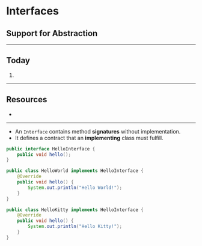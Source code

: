 # Interfaces

## Support for Abstraction



---
## Today
1.


---
## Resources
+ 


---
+ An `Interface` contains method **signatures** without implementation.
+ It defines a contract that an **implementing** class must fulfill.
```java
public interface HelloInterface {
	public void hello();
}
```
```java
public class HelloWorld implements HelloInterface {
	@Override
	public void hello() {
		System.out.println("Hello World!");
	}
}

```
```java
public class HelloKitty implements HelloInterface {
	@Override
	public void hello() {
		System.out.println("Hello Kitty!");	
	}
}
```
